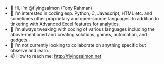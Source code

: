 - 👋 Hi, I’m @flyingsalmon (Tony Rahman)
- 👀 I’m interested in coding esp. Python, C, Javascript, HTML etc. and sometimes other proprietary and open-source languages. In addition to tinkering with Advanced Excel features for analytics.
- 🌱 I’m always tweaking with coding of various languages including the above-mentioned and creating solutions, games, automation, and gadgets.- 
- 💞️ I’m not currently looking to collaborate on anything specific but observe and learn.
- 📫 How to reach me: http://flyingsalmon.net

<!---
wildyuppie/wildyuppie is a ✨ special ✨ repository because its `README.md` (this file) appears on your GitHub profile.
You can click the Preview link to take a look at your changes.
--->
